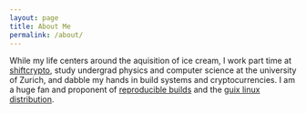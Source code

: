 ```yaml
---
layout: page
title: About Me
permalink: /about/
---
```


While my life centers around the aquisition of ice cream, I work part time at
[shiftcrypto](https://shiftcrypto.ch), study undergrad physics and computer science at the university of Zurich,
and dabble my hands in build systems and cryptocurrencies. I am a huge fan and proponent
of [reproducible builds](https://reproducible-builds.org) and the
[guix linux distribution](http://guix.gnu.org/).

